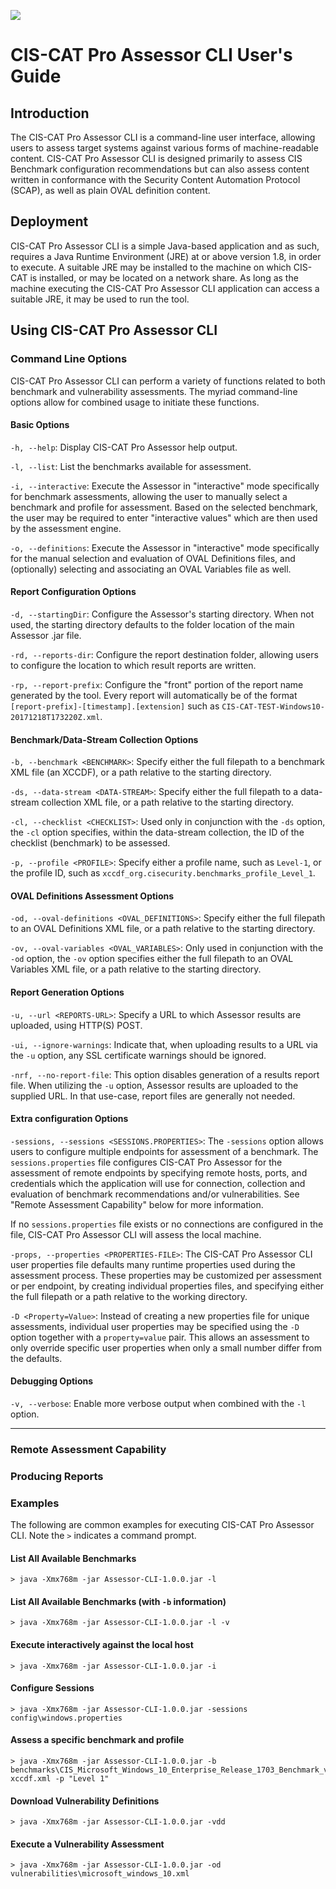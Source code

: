 ![](http://i.imgur.com/5yZfZi5.jpg)

# CIS-CAT Pro Assessor CLI User's Guide #

## Introduction ##
The CIS-CAT Pro Assessor CLI is a command-line user interface, allowing users to assess target systems against various forms of machine-readable content.  CIS-CAT Pro Assessor CLI is designed primarily to assess CIS Benchmark configuration recommendations but can also assess content written in conformance with the Security Content Automation Protocol (SCAP), as well as plain OVAL definition content.

## Deployment ##
CIS-CAT Pro Assessor CLI is a simple Java-based application and as such, requires a Java Runtime Environment (JRE) at or above version 1.8, in order to execute.  A suitable JRE may be installed to the machine on which CIS-CAT is installed, or may be located on a network share.  As long as the machine executing the CIS-CAT Pro Assessor CLI application can access a suitable JRE, it may be used to run the tool.

## Using CIS-CAT Pro Assessor CLI ##

### Command Line Options ###
CIS-CAT Pro Assessor CLI can perform a variety of functions related to both benchmark and vulnerability assessments.  The myriad command-line options allow for combined usage to initiate these functions.

#### Basic Options ####

`-h, --help`: Display CIS-CAT Pro Assessor help output.

`-l, --list`: List the benchmarks available for assessment.

`-i, --interactive`: Execute the Assessor in "interactive" mode specifically for benchmark assessments, allowing the user to manually select a benchmark and profile for assessment.  Based on the selected benchmark, the user may be required to enter "interactive values" which are then used by the assessment engine.

`-o, --definitions`: Execute the Assessor in "interactive" mode specifically for the manual selection and evaluation of OVAL Definitions files, and (optionally) selecting and associating an OVAL Variables file as well.

#### Report Configuration Options ####

`-d, --startingDir`:  Configure the Assessor's starting directory.  When not used, the starting directory defaults to the folder location of the main Assessor .jar file.

`-rd, --reports-dir`: Configure the report destination folder, allowing users to configure the location to which result reports are written.

`-rp, --report-prefix`: Configure the "front" portion of the report name generated by the tool.  Every report will automatically be of the format `[report-prefix]-[timestamp].[extension]` such as `CIS-CAT-TEST-Windows10-20171218T173220Z.xml`.

#### Benchmark/Data-Stream Collection Options ####

`-b, --benchmark <BENCHMARK>`: Specify either the full filepath to a benchmark XML file (an XCCDF), or a path relative to the starting directory.

`-ds, --data-stream <DATA-STREAM>`: Specify either the full filepath to a data-stream collection XML file, or a path relative to the starting directory.

`-cl, --checklist <CHECKLIST>`: Used only in conjunction with the `-ds` option, the `-cl` option specifies, within the data-stream collection, the ID of the checklist (benchmark) to be assessed.

`-p, --profile <PROFILE>`: Specify either a profile name, such as `Level-1`, or the profile ID, such as `xccdf_org.cisecurity.benchmarks_profile_Level_1`.

#### OVAL Definitions Assessment Options #####

`-od, --oval-definitions <OVAL_DEFINITIONS>`: Specify either the full filepath to an OVAL Definitions XML file, or a path relative to the starting directory.

`-ov, --oval-variables <OVAL_VARIABLES>`: Only used in conjunction with the `-od` option, the `-ov` option specifies either the full filepath to an OVAL Variables XML file, or a path relative to the starting directory.

#### Report Generation Options ####
`-u, --url <REPORTS-URL>`: Specify a URL to which Assessor results are uploaded, using HTTP(S) POST.

`-ui, --ignore-warnings`:  Indicate that, when uploading results to a URL via the `-u` option, any SSL certificate warnings should be ignored.

`-nrf, --no-report-file`: This option disables generation of a results report file.  When utilizing the `-u` option, Assessor results are uploaded to the supplied URL.  In that use-case, report files are generally not needed.  

#### Extra configuration Options ####

`-sessions, --sessions <SESSIONS.PROPERTIES>`: The `-sessions` option allows users to configure multiple endpoints for assessment of a benchmark.  The `sessions.properties` file configures CIS-CAT Pro Assessor for the assessment of remote endpoints by specifying remote hosts, ports, and credentials which the application will use for connection, collection and evaluation of benchmark recommendations and/or vulnerabilities.  See "Remote Assessment Capability" below for more information.

If no `sessions.properties` file exists or no connections are configured in the file, CIS-CAT Pro Assessor CLI will assess the local machine.

`-props, --properties <PROPERTIES-FILE>`: The CIS-CAT Pro Assessor CLI user properties file defaults many runtime properties used during the assessment process.  These properties may be customized per assessment or per endpoint, by creating individual properties files, and specifying either the full filepath or a path relative to the working directory.

`-D <Property=Value>`: Instead of creating a new properties file for unique assessments, individual user properties may be specified using the `-D` option together with a `property=value` pair.  This allows an assessment to only override specific user properties when only a small number differ from the defaults.

#### Debugging Options ####
`-v, --verbose`: Enable more verbose output when combined with the `-l` option.

----------

### Remote Assessment Capability ####

### Producing Reports ###

### Examples ###
The following are common examples for executing CIS-CAT Pro Assessor CLI.  Note the `>` indicates a command prompt.
#### List All Available Benchmarks ####
    > java -Xmx768m -jar Assessor-CLI-1.0.0.jar -l

#### List All Available Benchmarks (with `-b` information)
    > java -Xmx768m -jar Assessor-CLI-1.0.0.jar -l -v

#### Execute interactively against the local host ####
    > java -Xmx768m -jar Assessor-CLI-1.0.0.jar -i

#### Configure Sessions ####
    > java -Xmx768m -jar Assessor-CLI-1.0.0.jar -sessions config\windows.properties

#### Assess a specific benchmark and profile ####
    > java -Xmx768m -jar Assessor-CLI-1.0.0.jar -b benchmarks\CIS_Microsoft_Windows_10_Enterprise_Release_1703_Benchmark_v1.3.0-xccdf.xml -p "Level 1"

#### Download Vulnerability Definitions ####
    > java -Xmx768m -jar Assessor-CLI-1.0.0.jar -vdd

#### Execute a Vulnerability Assessment ####
    > java -Xmx768m -jar Assessor-CLI-1.0.0.jar -od vulnerabilities\microsoft_windows_10.xml

